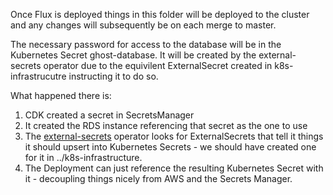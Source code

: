 Once Flux is deployed things in this folder will be deployed to the cluster and any changes will subsequently be on each merge to master.

The necessary password for access to the database will be in the Kubernetes Secret ghost-database. It will be created by the external-secrets operator due to the equivilent ExternalSecret created in k8s-infrastrucutre instructing it to do so. 

What happened there is:
1. CDK created a secret in SecretsManager
1. It created the RDS instance referencing that secret as the one to use
1. The [external-secrets](https://github.com/godaddy/kubernetes-external-secrets) operator looks for ExternalSecrets that tell it things it should upsert into Kubernetes Secrets - we should have created one for it in ../k8s-infrastructure.
1. The Deployment can just reference the resulting Kubernetes Secret with it - decoupling things nicely from AWS and the Secrets Manager.